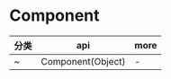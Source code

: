 # Component

| 分类 | api               | more |
| ---- | ----------------- | ---- |
| ~    | Component(Object) | -    |